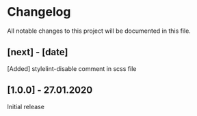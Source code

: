 # Changelog
All notable changes to this project will be documented in this file.

## [next] - [date]

[Added] stylelint-disable comment in scss file

## [1.0.0] - 27.01.2020

Initial release
